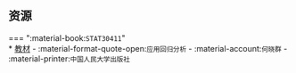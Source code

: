 ## 资源  
=== ":material-book:`STAT30411`"  
    * [教材](https://api.hanximeng.com/lanzou/?url=https://cqu-openlib.lanzout.com/iKYRz26n4kub&type=down) - :material-format-quote-open:`应用回归分析` - :material-account:`何晓群` - :material-printer:`中国人民大学出版社`  